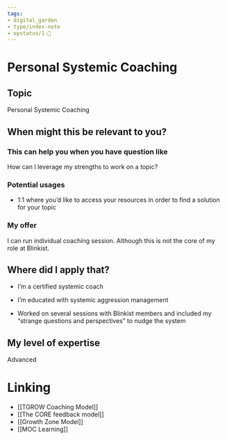 ```yaml
---
tags: 
- digital_garden
- type/index-note
- epstatus/1-🌱
---
```

# Personal Systemic Coaching
## Topic

Personal Systemic Coaching

## When might this be relevant to you?

### This can help you when you have question like

How can I leverage my strengths to work on a topic?

### Potential usages

-   1:1 where you’d like to access your resources in order to find a solution for your topic
    

### My offer

I can run individual coaching session. Although this is not the core of my role at Blinkist.

## Where did I apply that?

-   I’m a certified systemic coach
    
-   I’m educated with systemic aggression management
    
-   Worked on several sessions with Blinkist members and included my “strange questions and perspectives” to nudge the system
    

## My level of expertise

Advanced

# Linking
+ [[TGROW Coaching Model]]
+ [[The CORE feedback model]]
+ [[Growth Zone Model]]
+ [[MOC Learning]]